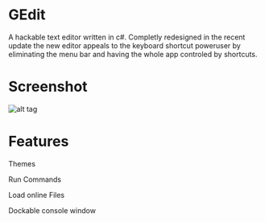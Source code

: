 # GEdit
A hackable text editor written in c#. Completly redesigned in the recent update the new editor appeals to the keyboard shortcut poweruser by eliminating the menu bar and having the whole app controled by shortcuts.

# Screenshot
![alt tag](http://i.imgur.com/uYSj0WC.png)

# Features

Themes

Run Commands

Load online Files

Dockable console window

